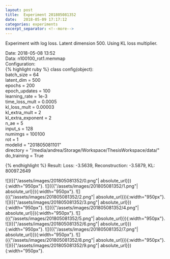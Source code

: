 ```yaml
---
layout: post
title:  Experiment 201805081352
date:   2018-05-09 17:17:12
categories: experiments
excerpt_separator: <!--more-->
---
```

Experiment with log loss. Latent dimension 500. Using KL loss multiplier.  

 <!--more-->
Date: 2018-05-08 13:52  
Data: n100100_rot1.memmap  
Configuration:   
{% highlight ruby %}
class config(object):  
    batch_size = 64  
    latent_dim = 500  
    epochs = 200  
    epoch_updates = 100  
    learning_rate = 1e-3   
    time_loss_mult = 0.0005   
    kl_loss_mult = 0.00003  
    kl_extra_mult = 2   
    kl_extra_exponent = 2  
    n_ae = 5  
    input_s = 128  
    numimgs = 100100  
    rot = 1  
    modelid = "201805081101"  
    directory = "/media/andrea/Storage/Workspace/ThesisWorkspace/data/"  
    do_training = True  
  
{% endhighlight %}
Result: Loss: -3.5639, Reconstruction: -3.5879, KL: 80097.2649  

![]({{"/assets/images/201805081352/0.png"| absolute_url}}){:width="950px"}.
![]({{"/assets/images/201805081352/1.png"| absolute_url}}){:width="950px"}.
![]({{"/assets/images/201805081352/2.png"| absolute_url}}){:width="950px"}.
![]({{"/assets/images/201805081352/3.png"| absolute_url}}){:width="950px"}.
![]({{"/assets/images/201805081352/4.png"| absolute_url}}){:width="950px"}.
![]({{"/assets/images/201805081352/5.png"| absolute_url}}){:width="950px"}.
![]({{"/assets/images/201805081352/6.png"| absolute_url}}){:width="950px"}.
![]({{"/assets/images/201805081352/7.png"| absolute_url}}){:width="950px"}.
![]({{"/assets/images/201805081352/8.png"| absolute_url}}){:width="950px"}.
![]({{"/assets/images/201805081352/9.png"| absolute_url}}){:width="950px"}.
